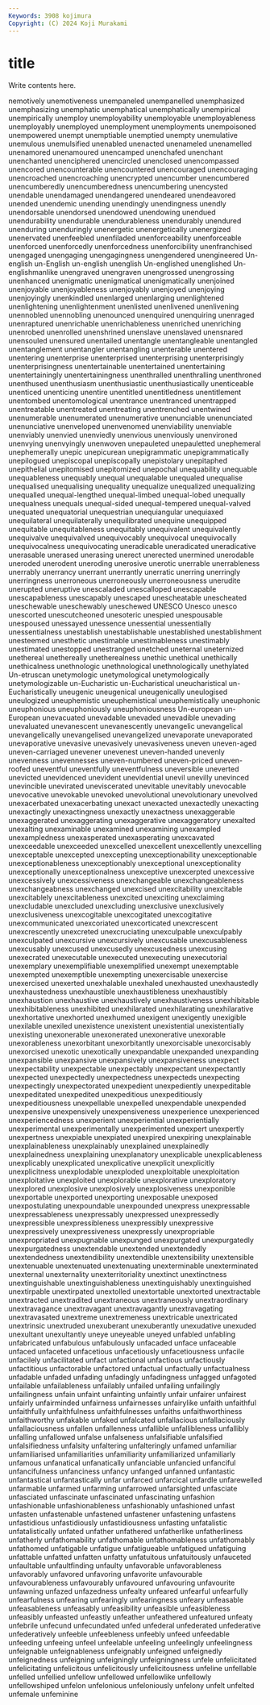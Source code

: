 ```yaml
---
Keywords: 3908 kojimura
Copyright: (C) 2024 Koji Murakami
---
```


# title

Write contents here.



nemotively unemotiveness
unempaneled unempanelled unemphasized unemphasizing unemphatic unemphatical unemphatically unempirical unempirically unemploy
unemployability unemployable unemployableness unemployably unemployed unemployment unemployments unempoisoned unempowered unempt
unemptiable unemptied unempty unemulative unemulous unemulsified unenabled unenacted unenameled unenamelled
unenamored unenamoured unencamped unenchafed unenchant unenchanted unenciphered unencircled unenclosed unencompassed
unencored unencounterable unencountered unencouraged unencouraging unencroached unencroaching unencrypted unencumber unencumbered
unencumberedly unencumberedness unencumbering unencysted unendable unendamaged unendangered unendeared unendeavored unended
unendemic unending unendingly unendingness unendly unendorsable unendorsed unendowed unendowing unendued
unendurability unendurable unendurableness unendurably unendured unenduring unenduringly unenergetic unenergetically unenergized
unenervated unenfeebled unenfiladed unenforceability unenforceable unenforced unenforcedly unenforcedness unenforcibility unenfranchised
unengaged unengaging unengagingness unengendered unengineered Un-english un-English un-english unenglish Un-englished
unenglished Un-englishmanlike unengraved unengraven unengrossed unengrossing unenhanced unenigmatic unenigmatical unenigmatically
unenjoined unenjoyable unenjoyableness unenjoyably unenjoyed unenjoying unenjoyingly unenkindled unenlarged unenlarging
unenlightened unenlightening unenlightenment unenlisted unenlivened unenlivening unennobled unennobling unenounced unenquired
unenquiring unenraged unenraptured unenrichable unenrichableness unenriched unenriching unenrobed unenrolled unenshrined
unenslave unenslaved unensnared unensouled unensured unentailed unentangle unentangleable unentangled unentanglement
unentangler unentangling unenterable unentered unentering unenterprise unenterprised unenterprising unenterprisingly unenterprisingness
unentertainable unentertained unentertaining unentertainingly unentertainingness unenthralled unenthralling unenthroned unenthused unenthusiasm
unenthusiastic unenthusiastically unenticeable unenticed unenticing unentire unentitled unentitledness unentitlement unentombed
unentomological unentrance unentranced unentrapped unentreatable unentreated unentreating unentrenched unentwined unenumerable
unenumerated unenumerative unenunciable unenunciated unenunciative unenveloped unenvenomed unenviability unenviable unenviably
unenvied unenviedly unenvious unenviously unenvironed unenvying unenvyingly unenwoven unepauleted unepauletted
unephemeral unephemerally unepic unepicurean unepigrammatic unepigrammatically unepilogued unepiscopal unepiscopally unepistolary
unepitaphed unepithelial unepitomised unepitomized unepochal unequability unequable unequableness unequably unequal
unequalable unequaled unequalise unequalised unequalising unequality unequalize unequalized unequalizing unequalled
unequal-lengthed unequal-limbed unequal-lobed unequally unequalness unequals unequal-sided unequal-tempered unequal-valved unequated
unequatorial unequestrian unequiangular unequiaxed unequilateral unequilaterally unequilibrated unequine unequipped unequitable
unequitableness unequitably unequivalent unequivalently unequivalve unequivalved unequivocably unequivocal unequivocally unequivocalness
unequivocating uneradicable uneradicated uneradicative unerasable unerased unerasing unerect unerected unermined
unerodable uneroded unerodent uneroding unerosive unerotic unerrable unerrableness unerrably unerrancy
unerrant unerrantly unerratic unerring unerringly unerringness unerroneous unerroneously unerroneousness unerudite
unerupted uneruptive unescaladed unescalloped unescapable unescapableness unescapably unescaped unescheatable unescheated
uneschewable uneschewably uneschewed UNESCO Unesco unesco unescorted unescutcheoned unesoteric unespied
unespousable unespoused unessayed unessence unessential unessentially unessentialness unestablish unestablishable unestablished
unestablishment unesteemed unesthetic unestimable unestimableness unestimably unestimated unestopped unestranged unetched
uneternal uneternized unethereal unethereally unetherealness unethic unethical unethically unethicalness unethnologic
unethnological unethnologically unethylated Un-etruscan unetymologic unetymological unetymologically unetymologizable un-Eucharistic un-Eucharistical
uneucharistical un-Eucharistically uneugenic uneugenical uneugenically uneulogised uneulogized uneuphemistic uneuphemistical uneuphemistically
uneuphonic uneuphonious uneuphoniously uneuphoniousness Un-european un-European unevacuated unevadable unevaded unevadible
unevading unevaluated unevanescent unevanescently unevangelic unevangelical unevangelically unevangelised unevangelized unevaporate
unevaporated unevaporative unevasive unevasively unevasiveness uneven uneven-aged uneven-carriaged unevener unevenest
uneven-handed unevenly unevenness unevennesses uneven-numbered uneven-priced uneven-roofed uneventful uneventfully uneventfulness
uneversible uneverted unevicted unevidenced unevident unevidential unevil unevilly unevinced unevincible
unevirated uneviscerated unevitable unevitably unevocable unevocative unevokable unevoked unevolutional unevolutionary
unevolved unexacerbated unexacerbating unexact unexacted unexactedly unexacting unexactingly unexactingness unexactly
unexactness unexaggerable unexaggerated unexaggerating unexaggerative unexaggeratory unexalted unexalting unexaminable unexamined
unexamining unexampled unexampledness unexasperated unexasperating unexcavated unexceedable unexceeded unexcelled unexcellent
unexcellently unexcelling unexceptable unexcepted unexcepting unexceptionability unexceptionable unexceptionableness unexceptionably unexceptional
unexceptionality unexceptionally unexceptionalness unexceptive unexcerpted unexcessive unexcessively unexcessiveness unexchangeable unexchangeableness
unexchangeabness unexchanged unexcised unexcitability unexcitable unexcitablely unexcitableness unexcited unexciting unexclaiming
unexcludable unexcluded unexcluding unexclusive unexclusively unexclusiveness unexcogitable unexcogitated unexcogitative unexcommunicated
unexcoriated unexcorticated unexcrescent unexcrescently unexcreted unexcruciating unexculpable unexculpably unexculpated unexcursive
unexcursively unexcusable unexcusableness unexcusably unexcused unexcusedly unexcusedness unexcusing unexecrated unexecutable
unexecuted unexecuting unexecutorial unexemplary unexemplifiable unexemplified unexempt unexemptable unexempted unexemptible
unexempting unexercisable unexercise unexercised unexerted unexhalable unexhaled unexhausted unexhaustedly unexhaustedness
unexhaustible unexhaustibleness unexhaustibly unexhaustion unexhaustive unexhaustively unexhaustiveness unexhibitable unexhibitableness unexhibited
unexhilarated unexhilarating unexhilarative unexhortative unexhorted unexhumed unexigent unexigently unexigible unexilable
unexiled unexistence unexistent unexistential unexistentially unexisting unexonerable unexonerated unexonerative unexorable
unexorableness unexorbitant unexorbitantly unexorcisable unexorcisably unexorcised unexotic unexotically unexpandable unexpanded
unexpanding unexpansible unexpansive unexpansively unexpansiveness unexpect unexpectability unexpectable unexpectably unexpectant
unexpectantly unexpected unexpectedly unexpectedness unexpecteds unexpecting unexpectingly unexpectorated unexpedient unexpediently
unexpeditable unexpeditated unexpedited unexpeditious unexpeditiously unexpeditiousness unexpellable unexpelled unexpendable unexpended
unexpensive unexpensively unexpensiveness unexperience unexperienced unexperiencedness unexperient unexperiential unexperientially unexperimental
unexperimentally unexperimented unexpert unexpertly unexpertness unexpiable unexpiated unexpired unexpiring unexplainable
unexplainableness unexplainably unexplained unexplainedly unexplainedness unexplaining unexplanatory unexplicable unexplicableness unexplicably
unexplicated unexplicative unexplicit unexplicitly unexplicitness unexplodable unexploded unexploitable unexploitation unexploitative
unexploited unexplorable unexplorative unexploratory unexplored unexplosive unexplosively unexplosiveness unexponible unexportable
unexported unexporting unexposable unexposed unexpostulating unexpoundable unexpounded unexpress unexpressable unexpressableness
unexpressably unexpressed unexpressedly unexpressible unexpressibleness unexpressibly unexpressive unexpressively unexpressiveness unexpressly
unexpropriable unexpropriated unexpugnable unexpunged unexpurgated unexpurgatedly unexpurgatedness unextendable unextended unextendedly
unextendedness unextendibility unextendible unextensibility unextensible unextenuable unextenuated unextenuating unexterminable unexterminated
unexternal unexternality unexterritoriality unextinct unextinctness unextinguishable unextinguishableness unextinguishably unextinguished unextirpable
unextirpated unextolled unextortable unextorted unextractable unextracted unextradited unextraneous unextraneously unextraordinary
unextravagance unextravagant unextravagantly unextravagating unextravasated unextreme unextremeness unextricable unextricated unextrinsic
unextruded unexuberant unexuberantly unexudative unexuded unexultant unexultantly uneye uneyeable uneyed
unfabled unfabling unfabricated unfabulous unfabulously unfacaded unface unfaceable unfaced unfaceted
unfacetious unfacetiously unfacetiousness unfacile unfacilely unfacilitated unfact unfactional unfactious unfactiously
unfactitious unfactorable unfactored unfactual unfactually unfactualness unfadable unfaded unfading unfadingly
unfadingness unfagged unfagoted unfailable unfailableness unfailably unfailed unfailing unfailingly unfailingness
unfain unfaint unfainting unfaintly unfair unfairer unfairest unfairly unfairminded unfairness
unfairnesses unfairylike unfaith unfaithful unfaithfully unfaithfulness unfaithfulnesses unfaiths unfaithworthiness unfaithworthy
unfakable unfaked unfalcated unfallacious unfallaciously unfallaciousness unfallen unfallenness unfallible unfallibleness
unfallibly unfalling unfallowed unfalse unfalseness unfalsifiable unfalsified unfalsifiedness unfalsity unfaltering
unfalteringly unfamed unfamiliar unfamiliarised unfamiliarities unfamiliarity unfamiliarized unfamiliarly unfamous unfanatical
unfanatically unfanciable unfancied unfanciful unfancifulness unfanciness unfancy unfanged unfanned unfantastic
unfantastical unfantastically unfar unfarced unfarcical unfardle unfarewelled unfarmable unfarmed unfarming
unfarrowed unfarsighted unfasciate unfasciated unfascinate unfascinated unfascinating unfashion unfashionable unfashionableness
unfashionably unfashioned unfast unfasten unfastenable unfastened unfastener unfastening unfastens unfastidious
unfastidiously unfastidiousness unfasting unfatalistic unfatalistically unfated unfather unfathered unfatherlike unfatherliness
unfatherly unfathomability unfathomable unfathomableness unfathomably unfathomed unfatigable unfatigue unfatigueable unfatigued
unfatiguing unfattable unfatted unfatten unfatty unfatuitous unfatuitously unfauceted unfaultable unfaultfinding
unfaulty unfavorable unfavorableness unfavorably unfavored unfavoring unfavorite unfavourable unfavourableness unfavourably
unfavoured unfavouring unfavourite unfawning unfazed unfazedness unfealty unfeared unfearful unfearfully
unfearfulness unfearing unfearingly unfearingness unfeary unfeasable unfeasableness unfeasably unfeasibility unfeasible
unfeasibleness unfeasibly unfeasted unfeastly unfeather unfeathered unfeatured unfeaty unfebrile unfecund
unfecundated unfed unfederal unfederated unfederative unfederatively unfeeble unfeebleness unfeebly unfeed
unfeedable unfeeding unfeeing unfeel unfeelable unfeeling unfeelingly unfeelingness unfeignable unfeignableness
unfeignably unfeigned unfeignedly unfeignedness unfeigning unfeigningly unfeigningness unfele unfelicitated unfelicitating
unfelicitous unfelicitously unfelicitousness unfeline unfellable unfelled unfellied unfellow unfellowed unfellowlike
unfellowly unfellowshiped unfelon unfelonious unfeloniously unfelony unfelt unfelted unfemale unfeminine

